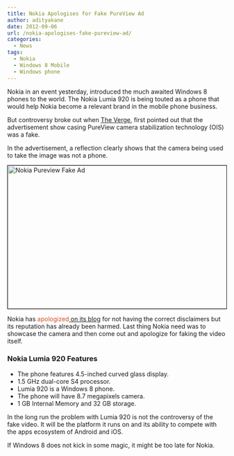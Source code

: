 ```yaml
---
title: Nokia Apologises for Fake PureView Ad
author: adityakane
date: 2012-09-06
url: /nokia-apologises-fake-pureview-ad/
categories:
  - News
tags:
  - Nokia
  - Windows 8 Mobile
  - Windows phone
---
```

Nokia in an event yesterday, introduced the much awaited Windows 8 phones to the world. The Nokia Lumia 920 is being touted as a phone that would help Nokia become a relevant brand in the mobile phone business.

But controversy broke out when <a href="http://www.theverge.com/2012/9/5/3294545/nokias-pureview-ads-are-fraudulent" onclick="_gaq.push(['_trackEvent', 'outbound-article', 'http://www.theverge.com/2012/9/5/3294545/nokias-pureview-ads-are-fraudulent', 'The Verge']);" >The Verge</a>, first pointed out that the advertisement show casing PureView camera stabilization technology (OIS) was a fake.

In the advertisement, a reflection clearly shows that the camera being used to take the image was not a phone.

[<img class="alignnone  wp-image-61619" style="border: 1px solid black;" title="Nokia_PureView_Fake" src="http://cdn.devilsworkshop.org/files/2012/09/Nokia_PureView_Fake.png" alt="Nokia Pureview Fake Ad" width="510" height="330" />][1]

Nokia has <span style="color: #d54e21;">apologized</span><a href="http://conversations.nokia.com/2012/09/06/an-apology-is-due/" onclick="_gaq.push(['_trackEvent', 'outbound-article', 'http://conversations.nokia.com/2012/09/06/an-apology-is-due/', ' on its blog']);" > on its blog</a> for not having the correct disclaimers but its reputation has already been harmed. Last thing Nokia need was to showcase the camera and then come out and apologize for faking the video itself.

### Nokia Lumia 920 Features

  * The phone features 4.5-inched curved glass display.
  * 1.5 GHz dual-core S4 processor.
  * Lumia 920 is a Windows 8 phone.
  * The phone will have 8.7 megapixels camera.
  * 1 GB Internal Memory and 32 GB storage.

In the long run the problem with Lumia 920 is not the controversy of the fake video. It will be the platform it runs on and its ability to compete with the apps ecosystem of Android and iOS.

If Windows 8 does not kick in some magic, it might be too late for Nokia.

 [1]: http://cdn.devilsworkshop.org/files/2012/09/Nokia_PureView_Fake.png
